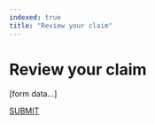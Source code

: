 ```yaml
---
indexed: true
title: "Review your claim"
---
```


# Review your claim

[form data...]

<a class="button button--primary button--full-width-on-mobile" href="/ocr-experiment/claim-success.html">SUBMIT</a>
